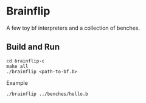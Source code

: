 # Brainflip

A few toy bf interpreters and a collection of benches.

## Build and Run
```
cd brainflip-c
make all
./brainflip <path-to-bf.b>
```

Example
```
./brainflip ../benches/hello.b
```
